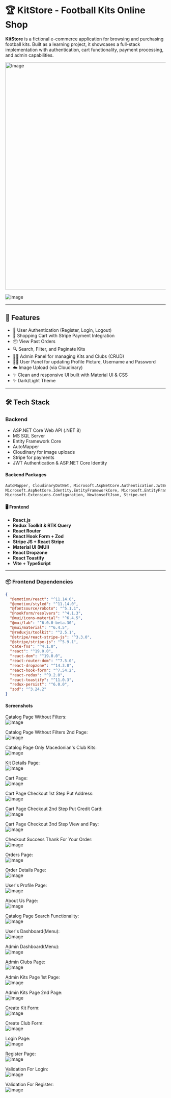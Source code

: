 # 🏆 KitStore - Football Kits Online Shop

**KitStore** is a fictional e-commerce application for browsing and purchasing football kits. Built as a learning project, it showcases a full-stack implementation with authentication, cart functionality, payment processing, and admin capabilities.  

<img width="713" alt="Image" src="https://github.com/user-attachments/assets/44500e7b-f925-465a-9c7d-b18c51c41536" />  

![image](https://github.com/user-attachments/assets/b9162414-66dc-4901-9e70-0b517a017195)

---

## 🚀 Features

- 🔐 User Authentication (Register, Login, Logout)
- 🛒 Shopping Cart with Stripe Payment Integration
- 📦 View Past Orders
- 🔍 Search, Filter, and Paginate Kits
- 🧑‍💼 Admin Panel for managing Kits and Clubs (CRUD)
- 🧑‍💼 User Panel for updating Profile Picture, Username and Password  
- ☁️ Image Upload (via Cloudinary)
- ✨ Clean and responsive UI built with Material UI & CSS
- ✨ Dark/Light Theme  

---

## 🛠️ Tech Stack

### Backend
- ASP.NET Core Web API (.NET 8)
- MS SQL Server
- Entity Framework Core
- AutoMapper
- Cloudinary for image uploads
- Stripe for payments
- JWT Authentication & ASP.NET Core Identity

#### Backend Packages
```xml
AutoMapper, CloudinaryDotNet, Microsoft.AspNetCore.Authentication.JwtBearer, 
Microsoft.AspNetCore.Identity.EntityFrameworkCore, Microsoft.EntityFrameworkCore (and tools),
Microsoft.Extensions.Configuration, NewtonsoftJson, Stripe.net
``` 

#### 🖥️ Frontend

- **React.js**
- **Redux Toolkit & RTK Query**
- **React Router**
- **React Hook Form + Zod**
- **Stripe JS + React Stripe**
- **Material UI (MUI)**
- **React Dropzone**
- **React Toastify**
- **Vite + TypeScript**

---

### 📦 Frontend Dependencies

```json
{
  "@emotion/react": "^11.14.0",
  "@emotion/styled": "^11.14.0",
  "@fontsource/roboto": "^5.1.1",
  "@hookform/resolvers": "^4.1.3",
  "@mui/icons-material": "^6.4.5",
  "@mui/lab": "^6.0.0-beta.30",
  "@mui/material": "^6.4.5",
  "@reduxjs/toolkit": "^2.5.1",
  "@stripe/react-stripe-js": "^3.3.0",
  "@stripe/stripe-js": "^5.9.1",
  "date-fns": "^4.1.0",
  "react": "^19.0.0",
  "react-dom": "^19.0.0",
  "react-router-dom": "^7.5.0",
  "react-dropzone": "^14.3.8",
  "react-hook-form": "^7.54.2",
  "react-redux": "^9.2.0",
  "react-toastify": "^11.0.3",
  "redux-persist": "^6.0.0",
  "zod": "^3.24.2"
}
```
 #### Screenshots  

 Catalog Page Without Filters:  
![image](https://github.com/user-attachments/assets/9f20e6a9-cb30-4e4e-afa1-310459ebc501)

Catalog Page Without Filters 2nd Page:  
![image](https://github.com/user-attachments/assets/5ffc65fc-a5b9-489d-bc8e-b586149c34f7)

Catalog Page Only Macedonian's Club Kits:  
![image](https://github.com/user-attachments/assets/a79b1d71-ca2b-443b-b216-23e3ef9fdf24)

Kit Details Page:  
![image](https://github.com/user-attachments/assets/c7563033-048c-4a87-9bfc-2f08296d9b6c)

Cart Page:  
![image](https://github.com/user-attachments/assets/a090e16d-bda4-4286-95a6-6fda22e89238)

Cart Page Checkout 1st Step Put Address:  
![image](https://github.com/user-attachments/assets/69f26e05-e998-4cc5-aead-ba2d5840c87d)

Cart Page Checkout 2nd Step Put Credit Card:  
![image](https://github.com/user-attachments/assets/5263d9b8-bb85-456a-84eb-d52dc2fe046e)

Cart Page Checkout 3nd Step View and Pay:  
![image](https://github.com/user-attachments/assets/b8ee1f4c-d6d1-46bc-b99b-59b1655d42a4)

Checkout Success Thank For Your Order:  
![image](https://github.com/user-attachments/assets/41347cd9-8282-4d40-a98c-c805310ce77c)  

Orders Page:  
![image](https://github.com/user-attachments/assets/47520f0c-6237-4be2-a943-73efc50acc5e)

Order Details Page:  
![image](https://github.com/user-attachments/assets/4ca1db66-4bfb-4db0-a315-c8353d47ff34)  

User's Profile Page:  
![image](https://github.com/user-attachments/assets/dbdb37bc-a0ba-41de-9635-2dadcfbb83bc)  

About Us Page:  
![image](https://github.com/user-attachments/assets/a492b04f-eb98-418f-95f9-1dc68f18e608)  

Catalog Page Search Functionality:  
![image](https://github.com/user-attachments/assets/d6531b38-477e-495d-a61d-82353293ca29)  

User's Dashboard(Menu):  
![image](https://github.com/user-attachments/assets/c6b7a7d5-78eb-409e-aa7a-b908957c55af)

Admin Dashboard(Menu):  
![image](https://github.com/user-attachments/assets/7b2bcf8b-596a-448c-9213-4d9faab6a544)

Admin Clubs Page:  
![image](https://github.com/user-attachments/assets/54e3ff89-fa0b-4c7c-9f96-083f4527fd36)  

Admin Kits Page 1st Page:  
![Image](https://github.com/user-attachments/assets/b748ad13-b0d8-4d59-86c4-a06be324bf45)  

Admin Kits Page 2nd Page:  
![Image](https://github.com/user-attachments/assets/dafb14ea-f393-4f58-bb9f-82c9f4a03547)  

Create Kit Form:  
![image](https://github.com/user-attachments/assets/c2add14f-b08e-4694-84b1-53bda9b0fc7e)

Create Club Form:  
![image](https://github.com/user-attachments/assets/f805e02b-ed20-4ab4-8dc4-016988e1e1e8)

Login Page:  
![image](https://github.com/user-attachments/assets/79bc5314-1eba-4f61-87ef-2bfbcb859835)  

Register Page:  
![image](https://github.com/user-attachments/assets/dc566107-7a19-465e-888f-b87038d93d39)

Validation For Login:   
![image](https://github.com/user-attachments/assets/fd000e52-b8f8-4778-a867-cc3fec4ebf63)

Validation For Register:  
![image](https://github.com/user-attachments/assets/072d09e5-4869-4d00-909b-c6b3a8326e39)









